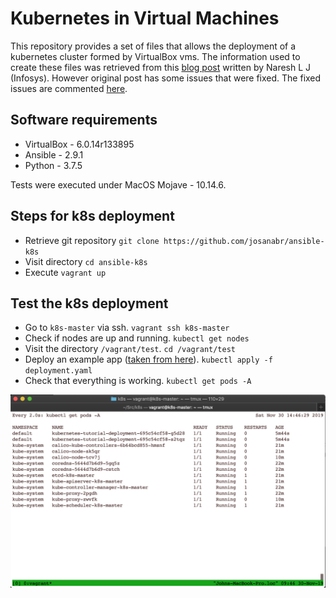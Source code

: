 # Kubernetes in Virtual Machines

This repository provides a set of files that allows the deployment of a kubernetes cluster formed by VirtualBox vms.
The information used to create these files was retrieved from this [blog post](https://kubernetes.io/blog/2019/03/15/kubernetes-setup-using-ansible-and-vagrant/) written by Naresh L J (Infosys).
However original post has some issues that were fixed. 
The fixed issues are commented [here](FIXED.md).

## Software requirements

* VirtualBox - 6.0.14r133895
* Ansible - 2.9.1
* Python - 3.7.5

Tests were executed under MacOS Mojave - 10.14.6.

## Steps for k8s deployment 

* Retrieve git repository `git clone https://github.com/josanabr/ansible-k8s`
* Visit directory `cd ansible-k8s`
* Execute `vagrant up`

## Test the k8s deployment

* Go to `k8s-master` via ssh. `vagrant ssh k8s-master`
* Check if nodes are up and running. `kubectl get nodes`
* Visit the directory `/vagrant/test`. `cd /vagrant/test`
* Deploy an example app ([taken from here](https://auth0.com/blog/kubernetes-tutorial-step-by-step-introduction-to-basic-concepts/)). `kubectl apply -f deployment.yaml` 
* Check that everything is working. `kubectl get pods -A` 

![](img/k8srunning.png)
